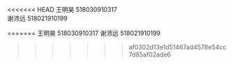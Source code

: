 <<<<<<< HEAD
王明昊 518030910317  
谢沛远 518021910199  

=======
王明昊 518030910317 谢沛远 518021910199  
>>>>>>> af0302d13e1d51467ad4578e54cc7d85af02ade6
